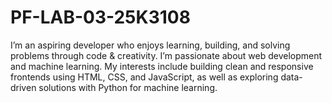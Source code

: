 # PF-LAB-03-25K3108
I’m an aspiring developer who enjoys learning, building, and solving problems through code & creativity. I’m passionate about web development and machine learning. My interests include building clean and responsive frontends using HTML, CSS, and JavaScript, as well as exploring data-driven solutions with Python for machine learning.
